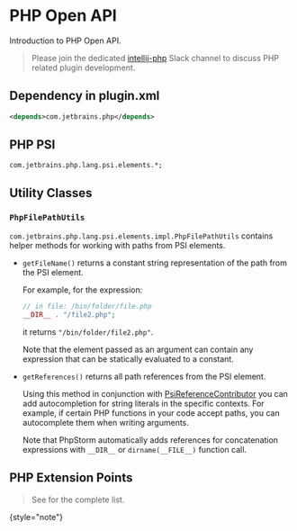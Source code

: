 <!-- Copyright 2000-2024 JetBrains s.r.o. and contributors. Use of this source code is governed by the Apache 2.0 license. -->

# PHP Open API

<link-summary>Introduction to PHP Open API.</link-summary>

> Please join the dedicated [intellij-php](https://jetbrains-platform.slack.com/archives/C5P9YB0LT/p1653913208725609) Slack channel to discuss PHP related plugin development.
>

## Dependency in plugin.xml

```xml
<depends>com.jetbrains.php</depends>
```

## PHP PSI

`com.jetbrains.php.lang.psi.elements.*;`

## Utility Classes

### `PhpFilePathUtils`

`com.jetbrains.php.lang.psi.elements.impl.PhpFilePathUtils` contains helper methods for working with paths from PSI elements.

- `getFileName()` returns a constant string representation of the path from the PSI element.

    For example, for the expression:

    ```php
    // in file: /bin/folder/file.php
    __DIR__ . "/file2.php";
    ```

    it returns `"/bin/folder/file2.php"`.

    Note that the element passed as an argument can contain any expression that can be statically evaluated to a constant.

- `getReferences()` returns all path references from the PSI element.

    Using this method in conjunction with
    [PsiReferenceContributor](%gh-ic%/platform/core-api/src/com/intellij/psi/PsiReferenceContributor.java)
    you can add autocompletion for string literals in the specific contexts.
    For example, if certain PHP functions in your code accept paths, you can autocomplete them when writing arguments.

    Note that PhpStorm automatically adds references for concatenation expressions with `__DIR__` or `dirname(__FILE__)` function call.

## PHP Extension Points

> See [](php_extension_point_list.md) for the complete list.
>
{style="note"}
